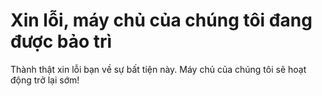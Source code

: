 <!DOCTYPE html>
<html lang="vi">
<head>
	<title>Bảo trì máy chủ</title>
</head>
<body>
	<h1>Xin lỗi, máy chủ của chúng tôi đang được bảo trì</h1>
	<p>Thành thật xin lỗi bạn về sự bất tiện này. Máy chủ của chúng tôi sẽ hoạt động trở lại sớm!</p>
</body>
</html>
